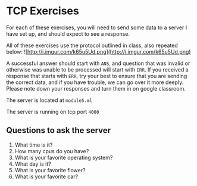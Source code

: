 # TCP Exercises

For each of these exercises, you will need to send some data to a server I have set up, and should
expect to see a response.

All of these exercises use the protocol outlined in class, also repeated below:
![http://i.imgur.com/k65u5Ud.png](http://i.imgur.com/k65u5Ud.png)

A successful answer should start with `ANS`, and question that was invalid or otherwise was unable
to be processed will start with `ERR`. If you received a response that starts with `ERR`, try your
best to ensure that you are sending the correct data, and if you have trouble, we can go over it
more deeply. Please note down your responses and turn them in on google classroom.

The server is located at `module5.ml`

The server is running on tcp port `4000`

## Questions to ask the server

1. What time is it?
2. How many cpus do you have?
3. What is your favorite operating system?
4. What day is it?
5. What is your favorite flower?
5. What is your favorite car?
